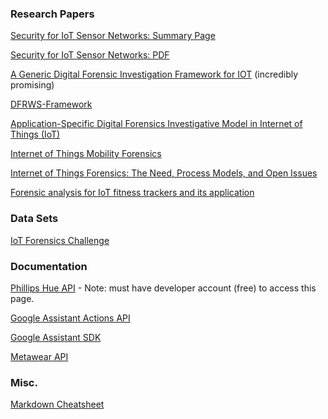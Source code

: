 ### Research Papers

[Security for IoT Sensor Networks: Summary Page](https://www.nccoe.nist.gov/projects/building-blocks/iot-sensor-security)

[Security for IoT Sensor Networks: PDF](https://www.nccoe.nist.gov/sites/default/files/library/project-descriptions/iot-sniot-sensor-network-project-description-draft.pdf)

[A Generic Digital Forensic Investigation Framework for IOT](https://ieeexplore.ieee.org/abstract/document/7575885) (incredibly promising) 

[DFRWS-Framework](https://www.dfrws.org/sites/default/files/session-files/paper-an_event-based_digital_forensic_investigation_framework.pdf)


[Application-Specific Digital Forensics Investigative Model in Internet of Things (IoT)](https://dl.acm.org/citation.cfm?id=3104052)

[Internet of Things Mobility Forensics](https://www.researchgate.net/publication/309479252_Internet_of_Things_Mobility_Forensics/citations)  

[Internet of Things Forensics: The Need, Process Models, and Open Issues](https://ieeexplore-ieee-org.leo.lib.unomaha.edu/document/8378977)  

[Forensic analysis for IoT fitness trackers and its application](https://link-springer-com.leo.lib.unomaha.edu/article/10.1007/s12083-018-0708-3)  

### Data Sets

[IoT Forensics Challenge](https://www.dfrws.org/dfrws-forensic-challenge)

### Documentation
[Phillips Hue API](https://developers.meethue.com/develop/hue-api/) - Note: must have developer account (free) to access this page. 

[Google Assistant Actions API](https://developers.google.com/actions/)

[Google Assistant SDK](https://developers.google.com/assistant/sdk/) 

[Metawear API](https://mbientlab.com/developers/)

### Misc. 

[Markdown Cheatsheet](https://github.com/adam-p/markdown-here/wiki/Markdown-Cheatsheet)
